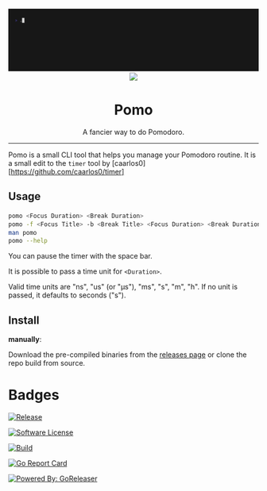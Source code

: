 <p align="center">
	<img src="https://raw.githubusercontent.com/ashtacore/pomodoro/main/pomo.gif" alt="Made with VHS">
	<a href="https://vhs.charm.sh">
		<img src="https://stuff.charm.sh/vhs/badge.svg">
	</a>
	<br>
	<h1 align="center">Pomo</h1>
	<p align="center">A fancier way to do Pomodoro.</p>
</p>

---

Pomo is a small CLI tool that helps you manage your Pomodoro routine. It is a small edit to the `timer` tool by [caarlos0][https://github.com/caarlos0/timer]

## Usage

```sh
pomo <Focus Duration> <Break Duration>
pomo -f <Focus Title> -b <Break Title> <Focus Duration> <Break Duration>
man pomo
pomo --help
```

You can pause the timer with the space bar.

It is possible to pass a time unit for `<Duration>`.

Valid time units are "ns", "us" (or "µs"), "ms", "s", "m", "h".
If no unit is passed, it defaults to seconds ("s").

## Install

**manually**:

Download the pre-compiled binaries from the [releases page][releases] or clone the repo build from source.

[releases]:  https://github.com/ashtacore/pomodoro/releases

# Badges

[![Release](https://img.shields.io/github/release/ashtacore/pomodoro.svg?style=for-the-badge)](https://github.com/ashtacore/pomodoro/releases/latest)

[![Software License](https://img.shields.io/badge/license-MIT-brightgreen.svg?style=for-the-badge)](LICENSE.md)

[![Build](https://img.shields.io/github/actions/workflow/status/ashtacore/pomodoro/build.yml?style=for-the-badge)](https://github.com/ashtacore/pomodoro/actions?query=workflow%3Abuild)

[![Go Report Card](https://goreportcard.com/badge/github.com/ashtacore/pomodoro?style=for-the-badge)](https://goreportcard.com/report/github.com/ashtacore/pomodoro)

[![Powered By: GoReleaser](https://img.shields.io/badge/powered%20by-goreleaser-green.svg?style=for-the-badge)](https://github.com/goreleaser)

